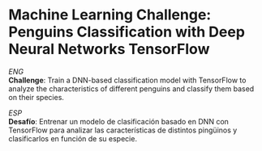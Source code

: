 # Machine Learning Challenge: Penguins Classification with Deep Neural Networks TensorFlow

_ENG_
<br>
**Challenge**: Train a DNN-based classification model with TensorFlow to analyze the characteristics of different penguins and classify them based on their species.

_ESP_
<br>
**Desafío**: Entrenar un modelo de clasificación basado en DNN con TensorFlow para analizar las características de distintos pingüinos y clasificarlos en función de su especie.
